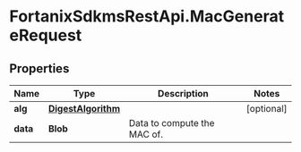 # FortanixSdkmsRestApi.MacGenerateRequest

## Properties
Name | Type | Description | Notes
------------ | ------------- | ------------- | -------------
**alg** | [**DigestAlgorithm**](DigestAlgorithm.md) |  | [optional] 
**data** | **Blob** | Data to compute the MAC of. | 


